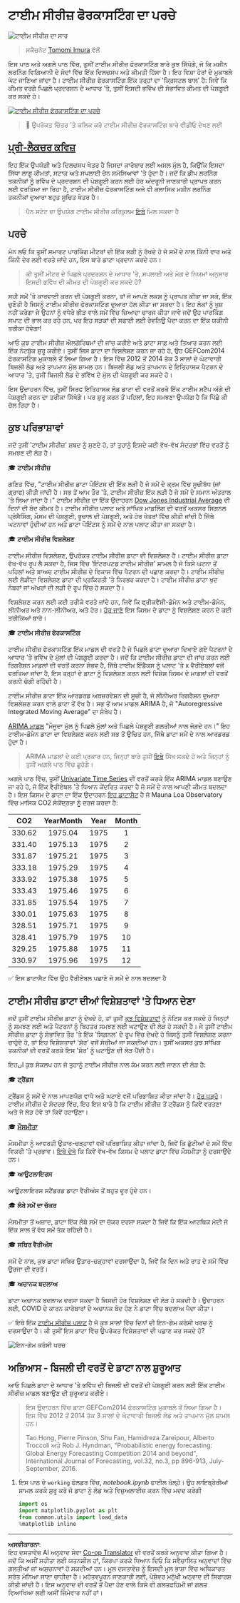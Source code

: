 <!--
CO_OP_TRANSLATOR_METADATA:
{
  "original_hash": "662b509c39eee205687726636d0a8455",
  "translation_date": "2025-09-06T06:54:47+00:00",
  "source_file": "7-TimeSeries/1-Introduction/README.md",
  "language_code": "pa"
}
-->
# ਟਾਈਮ ਸੀਰੀਜ਼ ਫੋਰਕਾਸਟਿੰਗ ਦਾ ਪਰਚੇ

![ਟਾਈਮ ਸੀਰੀਜ਼ ਦਾ ਸਾਰ](../../../../sketchnotes/ml-timeseries.png)

> ਸਕੈਚਨੋਟ [Tomomi Imura](https://www.twitter.com/girlie_mac) ਵੱਲੋਂ

ਇਸ ਪਾਠ ਅਤੇ ਅਗਲੇ ਪਾਠ ਵਿੱਚ, ਤੁਸੀਂ ਟਾਈਮ ਸੀਰੀਜ਼ ਫੋਰਕਾਸਟਿੰਗ ਬਾਰੇ ਕੁਝ ਸਿੱਖੋਗੇ, ਜੋ ਕਿ ਮਸ਼ੀਨ ਲਰਨਿੰਗ ਵਿਗਿਆਨੀ ਦੇ ਸੰਦਾਂ ਵਿੱਚ ਇੱਕ ਦਿਲਚਸਪ ਅਤੇ ਕੀਮਤੀ ਹਿੱਸਾ ਹੈ। ਇਹ ਵਿਸ਼ਾ ਹੋਰਾਂ ਦੇ ਮੁਕਾਬਲੇ ਘੱਟ ਜਾਣਿਆ ਜਾਂਦਾ ਹੈ। ਟਾਈਮ ਸੀਰੀਜ਼ ਫੋਰਕਾਸਟਿੰਗ ਇੱਕ ਤਰ੍ਹਾਂ ਦਾ 'ਕ੍ਰਿਸਟਲ ਬਾਲ' ਹੈ: ਜਿਵੇਂ ਕਿ ਕੀਮਤ ਵਰਗੇ ਪਿਛਲੇ ਪ੍ਰਦਰਸ਼ਨ ਦੇ ਆਧਾਰ 'ਤੇ, ਤੁਸੀਂ ਇਸਦੀ ਭਵਿੱਖ ਦੀ ਸੰਭਾਵਿਤ ਕੀਮਤ ਦੀ ਪੇਸ਼ਗੂਈ ਕਰ ਸਕਦੇ ਹੋ।

[![ਟਾਈਮ ਸੀਰੀਜ਼ ਫੋਰਕਾਸਟਿੰਗ ਦਾ ਪਰਚੇ](https://img.youtube.com/vi/cBojo1hsHiI/0.jpg)](https://youtu.be/cBojo1hsHiI "ਟਾਈਮ ਸੀਰੀਜ਼ ਫੋਰਕਾਸਟਿੰਗ ਦਾ ਪਰਚੇ")

> 🎥 ਉਪਰੋਕਤ ਚਿੱਤਰ 'ਤੇ ਕਲਿਕ ਕਰੋ ਟਾਈਮ ਸੀਰੀਜ਼ ਫੋਰਕਾਸਟਿੰਗ ਬਾਰੇ ਵੀਡੀਓ ਦੇਖਣ ਲਈ

## [ਪ੍ਰੀ-ਲੈਕਚਰ ਕਵਿਜ਼](https://ff-quizzes.netlify.app/en/ml/)

ਇਹ ਇੱਕ ਉਪਯੋਗੀ ਅਤੇ ਦਿਲਚਸਪ ਖੇਤਰ ਹੈ ਜਿਸਦਾ ਕਾਰੋਬਾਰ ਲਈ ਅਸਲ ਮੁੱਲ ਹੈ, ਕਿਉਂਕਿ ਇਸਦਾ ਸਿੱਧਾ ਲਾਗੂ ਕੀਮਤਾਂ, ਸਟਾਕ ਅਤੇ ਸਪਲਾਈ ਚੇਨ ਸਮੱਸਿਆਵਾਂ 'ਤੇ ਹੁੰਦਾ ਹੈ। ਜਦੋਂ ਕਿ ਡੀਪ ਲਰਨਿੰਗ ਤਕਨੀਕਾਂ ਨੂੰ ਭਵਿੱਖ ਦੇ ਪ੍ਰਦਰਸ਼ਨ ਦੀ ਪੇਸ਼ਗੂਈ ਕਰਨ ਲਈ ਹੋਰ ਅੰਦਰੂਨੀ ਜਾਣਕਾਰੀ ਪ੍ਰਾਪਤ ਕਰਨ ਲਈ ਵਰਤਿਆ ਜਾ ਰਿਹਾ ਹੈ, ਟਾਈਮ ਸੀਰੀਜ਼ ਫੋਰਕਾਸਟਿੰਗ ਅਜੇ ਵੀ ਕਲਾਸਿਕ ਮਸ਼ੀਨ ਲਰਨਿੰਗ ਤਕਨੀਕਾਂ ਦੁਆਰਾ ਬਹੁਤ ਸੂਚਿਤ ਖੇਤਰ ਹੈ।

> ਪੈਨ ਸਟੇਟ ਦਾ ਉਪਯੋਗ ਟਾਈਮ ਸੀਰੀਜ਼ ਕਰਿਕੁਲਮ [ਇਥੇ](https://online.stat.psu.edu/stat510/lesson/1) ਮਿਲ ਸਕਦਾ ਹੈ

## ਪਰਚੇ

ਮੰਨ ਲਓ ਕਿ ਤੁਸੀਂ ਸਮਾਰਟ ਪਾਰਕਿੰਗ ਮੀਟਰਾਂ ਦੀ ਇੱਕ ਲੜੀ ਨੂੰ ਰੱਖਦੇ ਹੋ ਜੋ ਸਮੇਂ ਦੇ ਨਾਲ ਕਿੰਨੀ ਵਾਰ ਅਤੇ ਕਿੰਨੀ ਦੇਰ ਲਈ ਵਰਤੇ ਜਾਂਦੇ ਹਨ, ਇਸ ਬਾਰੇ ਡਾਟਾ ਪ੍ਰਦਾਨ ਕਰਦੇ ਹਨ।

> ਕੀ ਤੁਸੀਂ ਮੀਟਰ ਦੇ ਪਿਛਲੇ ਪ੍ਰਦਰਸ਼ਨ ਦੇ ਆਧਾਰ 'ਤੇ, ਸਪਲਾਈ ਅਤੇ ਮੰਗ ਦੇ ਨਿਯਮਾਂ ਅਨੁਸਾਰ ਇਸਦੀ ਭਵਿੱਖ ਦੀ ਕੀਮਤ ਦੀ ਪੇਸ਼ਗੂਈ ਕਰ ਸਕਦੇ ਹੋ?

ਸਹੀ ਸਮੇਂ 'ਤੇ ਕਾਰਵਾਈ ਕਰਨ ਦੀ ਪੇਸ਼ਗੂਈ ਕਰਨਾ, ਤਾਂ ਜੋ ਆਪਣੇ ਲਕਸ਼ ਨੂੰ ਪ੍ਰਾਪਤ ਕੀਤਾ ਜਾ ਸਕੇ, ਇੱਕ ਚੁਣੌਤੀ ਹੈ ਜਿਸਨੂੰ ਟਾਈਮ ਸੀਰੀਜ਼ ਫੋਰਕਾਸਟਿੰਗ ਦੁਆਰਾ ਹੱਲ ਕੀਤਾ ਜਾ ਸਕਦਾ ਹੈ। ਇਹ ਲੋਕਾਂ ਨੂੰ ਖੁਸ਼ ਨਹੀਂ ਕਰੇਗਾ ਜੇ ਉਹਨਾਂ ਨੂੰ ਵਧੇਰੇ ਭੀੜ ਵਾਲੇ ਸਮੇਂ ਵਿੱਚ ਜ਼ਿਆਦਾ ਚਾਰਜ ਕੀਤਾ ਜਾਵੇ ਜਦੋਂ ਉਹ ਪਾਰਕਿੰਗ ਸਪਾਟ ਦੀ ਭਾਲ ਕਰ ਰਹੇ ਹਨ, ਪਰ ਇਹ ਸੜਕਾਂ ਦੀ ਸਫਾਈ ਲਈ ਰੇਵਨਿਊ ਪੈਦਾ ਕਰਨ ਦਾ ਇੱਕ ਯਕੀਨੀ ਤਰੀਕਾ ਹੋਵੇਗਾ!

ਆਓ ਕੁਝ ਟਾਈਮ ਸੀਰੀਜ਼ ਐਲਗੋਰਿਥਮਾਂ ਦੀ ਜਾਂਚ ਕਰੀਏ ਅਤੇ ਡਾਟਾ ਸਾਫ਼ ਅਤੇ ਤਿਆਰ ਕਰਨ ਲਈ ਇੱਕ ਨੋਟਬੁੱਕ ਸ਼ੁਰੂ ਕਰੀਏ। ਤੁਸੀਂ ਜਿਸ ਡਾਟਾ ਦਾ ਵਿਸ਼ਲੇਸ਼ਣ ਕਰਨ ਜਾ ਰਹੇ ਹੋ, ਉਹ GEFCom2014 ਫੋਰਕਾਸਟਿੰਗ ਮੁਕਾਬਲੇ ਤੋਂ ਲਿਆ ਗਿਆ ਹੈ। ਇਸ ਵਿੱਚ 2012 ਤੋਂ 2014 ਤੱਕ 3 ਸਾਲਾਂ ਦੇ ਘੰਟਾਵਾਰੀ ਬਿਜਲੀ ਲੋਡ ਅਤੇ ਤਾਪਮਾਨ ਮੁੱਲ ਸ਼ਾਮਲ ਹਨ। ਬਿਜਲੀ ਲੋਡ ਅਤੇ ਤਾਪਮਾਨ ਦੇ ਇਤਿਹਾਸਕ ਪੈਟਰਨ ਦੇ ਆਧਾਰ 'ਤੇ, ਤੁਸੀਂ ਬਿਜਲੀ ਲੋਡ ਦੇ ਭਵਿੱਖ ਦੇ ਮੁੱਲ ਦੀ ਪੇਸ਼ਗੂਈ ਕਰ ਸਕਦੇ ਹੋ।

ਇਸ ਉਦਾਹਰਨ ਵਿੱਚ, ਤੁਸੀਂ ਸਿਰਫ ਇਤਿਹਾਸਕ ਲੋਡ ਡਾਟਾ ਦੀ ਵਰਤੋਂ ਕਰਕੇ ਇੱਕ ਟਾਈਮ ਸਟੈਪ ਅੱਗੇ ਦੀ ਪੇਸ਼ਗੂਈ ਕਰਨ ਦਾ ਤਰੀਕਾ ਸਿੱਖੋਗੇ। ਪਰ ਸ਼ੁਰੂ ਕਰਨ ਤੋਂ ਪਹਿਲਾਂ, ਇਹ ਸਮਝਣਾ ਉਪਯੋਗ ਹੈ ਕਿ ਪਿੱਛੇ ਕੀ ਚੱਲ ਰਿਹਾ ਹੈ।

## ਕੁਝ ਪਰਿਭਾਸ਼ਾਵਾਂ

ਜਦੋਂ ਤੁਸੀਂ 'ਟਾਈਮ ਸੀਰੀਜ਼' ਸ਼ਬਦ ਨੂੰ ਸੁਣਦੇ ਹੋ, ਤਾਂ ਤੁਹਾਨੂੰ ਇਸਦੇ ਕਈ ਵੱਖ-ਵੱਖ ਸੰਦਰਭਾਂ ਵਿੱਚ ਵਰਤੋਂ ਨੂੰ ਸਮਝਣ ਦੀ ਲੋੜ ਹੈ।

🎓 **ਟਾਈਮ ਸੀਰੀਜ਼**

ਗਣਿਤ ਵਿੱਚ, "ਟਾਈਮ ਸੀਰੀਜ਼ ਡਾਟਾ ਪੌਇੰਟਸ ਦੀ ਇੱਕ ਲੜੀ ਹੈ ਜੋ ਸਮੇਂ ਦੇ ਕ੍ਰਮ ਵਿੱਚ ਸੂਚੀਬੱਧ (ਜਾਂ ਗ੍ਰਾਫ) ਕੀਤੀ ਜਾਂਦੀ ਹੈ। ਸਭ ਤੋਂ ਆਮ ਤੌਰ 'ਤੇ, ਟਾਈਮ ਸੀਰੀਜ਼ ਇੱਕ ਲੜੀ ਹੈ ਜੋ ਸਮੇਂ ਦੇ ਸਮਾਨ ਅੰਤਰਾਲ 'ਤੇ ਲਿਆ ਜਾਂਦਾ ਹੈ।" ਟਾਈਮ ਸੀਰੀਜ਼ ਦਾ ਇੱਕ ਉਦਾਹਰਨ [Dow Jones Industrial Average](https://wikipedia.org/wiki/Time_series) ਦੀ ਦਿਨਾਂ ਦੀ ਬੰਦ ਕੀਮਤ ਹੈ। ਟਾਈਮ ਸੀਰੀਜ਼ ਪਲਾਟ ਅਤੇ ਸਾਂਖਿਕ ਮਾਡਲਿੰਗ ਦੀ ਵਰਤੋਂ ਅਕਸਰ ਸਿਗਨਲ ਪ੍ਰੋਸੈਸਿੰਗ, ਮੌਸਮ ਦੀ ਪੇਸ਼ਗੂਈ, ਭੂਚਾਲ ਦੀ ਪੇਸ਼ਗੂਈ, ਅਤੇ ਹੋਰ ਖੇਤਰਾਂ ਵਿੱਚ ਕੀਤੀ ਜਾਂਦੀ ਹੈ ਜਿੱਥੇ ਘਟਨਾਵਾਂ ਹੁੰਦੀਆਂ ਹਨ ਅਤੇ ਡਾਟਾ ਪੌਇੰਟਸ ਨੂੰ ਸਮੇਂ ਦੇ ਨਾਲ ਪਲਾਟ ਕੀਤਾ ਜਾ ਸਕਦਾ ਹੈ।

🎓 **ਟਾਈਮ ਸੀਰੀਜ਼ ਵਿਸ਼ਲੇਸ਼ਣ**

ਟਾਈਮ ਸੀਰੀਜ਼ ਵਿਸ਼ਲੇਸ਼ਣ, ਉਪਰੋਕਤ ਟਾਈਮ ਸੀਰੀਜ਼ ਡਾਟਾ ਦੀ ਵਿਸ਼ਲੇਸ਼ਣ ਹੈ। ਟਾਈਮ ਸੀਰੀਜ਼ ਡਾਟਾ ਵੱਖ-ਵੱਖ ਰੂਪ ਲੈ ਸਕਦਾ ਹੈ, ਜਿਸ ਵਿੱਚ 'ਇੰਟਰਪਟਡ ਟਾਈਮ ਸੀਰੀਜ਼' ਸ਼ਾਮਲ ਹੈ ਜੋ ਕਿਸੇ ਘਟਨਾ ਤੋਂ ਪਹਿਲਾਂ ਅਤੇ ਬਾਅਦ ਟਾਈਮ ਸੀਰੀਜ਼ ਦੇ ਵਿਕਾਸ ਵਿੱਚ ਪੈਟਰਨ ਦੀ ਪਛਾਣ ਕਰਦਾ ਹੈ। ਟਾਈਮ ਸੀਰੀਜ਼ ਲਈ ਲੋੜੀਂਦਾ ਵਿਸ਼ਲੇਸ਼ਣ ਡਾਟਾ ਦੀ ਪ੍ਰਕਿਰਤੀ 'ਤੇ ਨਿਰਭਰ ਕਰਦਾ ਹੈ। ਟਾਈਮ ਸੀਰੀਜ਼ ਡਾਟਾ ਖੁਦ ਨੰਬਰਾਂ ਜਾਂ ਅੱਖਰਾਂ ਦੀ ਲੜੀ ਦੇ ਰੂਪ ਵਿੱਚ ਹੋ ਸਕਦਾ ਹੈ।

ਵਿਸ਼ਲੇਸ਼ਣ ਕਰਨ ਲਈ ਕਈ ਤਰੀਕੇ ਵਰਤੇ ਜਾਂਦੇ ਹਨ, ਜਿਵੇਂ ਕਿ ਫ੍ਰੀਕਵੈਂਸੀ-ਡੋਮੇਨ ਅਤੇ ਟਾਈਮ-ਡੋਮੇਨ, ਲੀਨੀਅਰ ਅਤੇ ਨਾਨ-ਲੀਨੀਅਰ, ਅਤੇ ਹੋਰ। [ਹੋਰ ਜਾਣੋ](https://www.itl.nist.gov/div898/handbook/pmc/section4/pmc4.htm) ਇਸ ਕਿਸਮ ਦੇ ਡਾਟਾ ਨੂੰ ਵਿਸ਼ਲੇਸ਼ਣ ਕਰਨ ਦੇ ਕਈ ਤਰੀਕਿਆਂ ਬਾਰੇ।

🎓 **ਟਾਈਮ ਸੀਰੀਜ਼ ਫੋਰਕਾਸਟਿੰਗ**

ਟਾਈਮ ਸੀਰੀਜ਼ ਫੋਰਕਾਸਟਿੰਗ ਇੱਕ ਮਾਡਲ ਦੀ ਵਰਤੋਂ ਹੈ ਜੋ ਪਿਛਲੇ ਡਾਟਾ ਦੁਆਰਾ ਦਿਖਾਏ ਗਏ ਪੈਟਰਨਾਂ ਦੇ ਆਧਾਰ 'ਤੇ ਭਵਿੱਖ ਦੇ ਮੁੱਲਾਂ ਦੀ ਪੇਸ਼ਗੂਈ ਕਰਦਾ ਹੈ। ਜਦੋਂ ਕਿ ਟਾਈਮ ਸੀਰੀਜ਼ ਡਾਟਾ ਦੀ ਜਾਂਚ ਕਰਨ ਲਈ ਰਿਗਰੈਸ਼ਨ ਮਾਡਲਾਂ ਦੀ ਵਰਤੋਂ ਕਰਨਾ ਸੰਭਵ ਹੈ, ਜਿੱਥੇ ਟਾਈਮ ਇੰਡੈਕਸ ਨੂੰ ਪਲਾਟ 'ਤੇ x ਵੈਰੀਏਬਲਾਂ ਵਜੋਂ ਵਰਤਿਆ ਜਾਂਦਾ ਹੈ, ਇਸ ਤਰ੍ਹਾਂ ਦੇ ਡਾਟਾ ਨੂੰ ਵਿਸ਼ਲੇਸ਼ਣ ਕਰਨ ਲਈ ਵਿਸ਼ੇਸ਼ ਕਿਸਮ ਦੇ ਮਾਡਲਾਂ ਦੀ ਵਰਤੋਂ ਕਰਨੀ ਚੰਗੀ ਰਹਿੰਦੀ ਹੈ।

ਟਾਈਮ ਸੀਰੀਜ਼ ਡਾਟਾ ਇੱਕ ਆਰਡਰਡ ਅਬਜ਼ਰਵੇਸ਼ਨ ਦੀ ਸੂਚੀ ਹੈ, ਜੋ ਲੀਨੀਅਰ ਰਿਗਰੈਸ਼ਨ ਦੁਆਰਾ ਵਿਸ਼ਲੇਸ਼ਣ ਕਰਨ ਵਾਲੇ ਡਾਟਾ ਤੋਂ ਵੱਖ ਹੈ। ਸਭ ਤੋਂ ਆਮ ਮਾਡਲ ARIMA ਹੈ, ਜੋ "Autoregressive Integrated Moving Average" ਦਾ ਸੰਖੇਪ ਹੈ।

[ARIMA ਮਾਡਲ](https://online.stat.psu.edu/stat510/lesson/1/1.1) "ਮੌਜੂਦਾ ਮੁੱਲ ਨੂੰ ਪਿਛਲੇ ਮੁੱਲਾਂ ਅਤੇ ਪਿਛਲੇ ਪੇਸ਼ਗੂਈ ਗਲਤੀਆਂ ਨਾਲ ਜੋੜਦੇ ਹਨ।" ਇਹ ਟਾਈਮ-ਡੋਮੇਨ ਡਾਟਾ ਦਾ ਵਿਸ਼ਲੇਸ਼ਣ ਕਰਨ ਲਈ ਸਭ ਤੋਂ ਉਚਿਤ ਹਨ, ਜਿੱਥੇ ਡਾਟਾ ਸਮੇਂ ਦੇ ਨਾਲ ਆਰਡਰਡ ਹੁੰਦਾ ਹੈ।

> ARIMA ਮਾਡਲਾਂ ਦੇ ਕਈ ਪ੍ਰਕਾਰ ਹਨ, ਜਿਨ੍ਹਾਂ ਬਾਰੇ ਤੁਸੀਂ [ਇਥੇ](https://people.duke.edu/~rnau/411arim.htm) ਸਿੱਖ ਸਕਦੇ ਹੋ ਅਤੇ ਜਿਨ੍ਹਾਂ ਨੂੰ ਤੁਸੀਂ ਅਗਲੇ ਪਾਠ ਵਿੱਚ ਛੂਹੋਗੇ।

ਅਗਲੇ ਪਾਠ ਵਿੱਚ, ਤੁਸੀਂ [Univariate Time Series](https://itl.nist.gov/div898/handbook/pmc/section4/pmc44.htm) ਦੀ ਵਰਤੋਂ ਕਰਕੇ ਇੱਕ ARIMA ਮਾਡਲ ਬਣਾਉਣ ਜਾ ਰਹੇ ਹੋ, ਜੋ ਇੱਕ ਵੈਰੀਏਬਲ 'ਤੇ ਧਿਆਨ ਕੇਂਦਰਿਤ ਕਰਦਾ ਹੈ ਜੋ ਸਮੇਂ ਦੇ ਨਾਲ ਆਪਣੀ ਕੀਮਤ ਬਦਲਦਾ ਹੈ। ਇਸ ਕਿਸਮ ਦੇ ਡਾਟਾ ਦਾ ਇੱਕ ਉਦਾਹਰਨ [ਇਹ ਡਾਟਾਸੈਟ](https://itl.nist.gov/div898/handbook/pmc/section4/pmc4411.htm) ਹੈ ਜੋ Mauna Loa Observatory ਵਿੱਚ ਮਾਸਿਕ CO2 ਸੰਕੇਂਦ੍ਰਤਾ ਨੂੰ ਦਰਜ ਕਰਦਾ ਹੈ:

|  CO2   | YearMonth | Year  | Month |
| :----: | :-------: | :---: | :---: |
| 330.62 |  1975.04  | 1975  |   1   |
| 331.40 |  1975.13  | 1975  |   2   |
| 331.87 |  1975.21  | 1975  |   3   |
| 333.18 |  1975.29  | 1975  |   4   |
| 333.92 |  1975.38  | 1975  |   5   |
| 333.43 |  1975.46  | 1975  |   6   |
| 331.85 |  1975.54  | 1975  |   7   |
| 330.01 |  1975.63  | 1975  |   8   |
| 328.51 |  1975.71  | 1975  |   9   |
| 328.41 |  1975.79  | 1975  |  10   |
| 329.25 |  1975.88  | 1975  |  11   |
| 330.97 |  1975.96  | 1975  |  12   |

✅ ਇਸ ਡਾਟਾਸੈਟ ਵਿੱਚ ਉਹ ਵੈਰੀਏਬਲ ਪਛਾਣੋ ਜੋ ਸਮੇਂ ਦੇ ਨਾਲ ਬਦਲਦਾ ਹੈ

## ਟਾਈਮ ਸੀਰੀਜ਼ ਡਾਟਾ ਦੀਆਂ ਵਿਸ਼ੇਸ਼ਤਾਵਾਂ 'ਤੇ ਧਿਆਨ ਦੇਣਾ

ਜਦੋਂ ਤੁਸੀਂ ਟਾਈਮ ਸੀਰੀਜ਼ ਡਾਟਾ ਨੂੰ ਦੇਖਦੇ ਹੋ, ਤਾਂ ਤੁਸੀਂ [ਕੁਝ ਵਿਸ਼ੇਸ਼ਤਾਵਾਂ](https://online.stat.psu.edu/stat510/lesson/1/1.1) ਨੂੰ ਨੋਟਿਸ ਕਰ ਸਕਦੇ ਹੋ ਜਿਨ੍ਹਾਂ ਨੂੰ ਸਮਝਣ ਲਈ ਅਤੇ ਪੈਟਰਨਾਂ ਨੂੰ ਬਿਹਤਰ ਸਮਝਣ ਲਈ ਘਟਾਉਣ ਦੀ ਲੋੜ ਹੋ ਸਕਦੀ ਹੈ। ਜੇ ਤੁਸੀਂ ਟਾਈਮ ਸੀਰੀਜ਼ ਡਾਟਾ ਨੂੰ ਸੰਭਾਵਿਤ ਤੌਰ 'ਤੇ ਇੱਕ 'ਸਿਗਨਲ' ਦੇ ਰੂਪ ਵਿੱਚ ਦੇਖਦੇ ਹੋ ਜਿਸਨੂੰ ਤੁਸੀਂ ਵਿਸ਼ਲੇਸ਼ਣ ਕਰਨਾ ਚਾਹੁੰਦੇ ਹੋ, ਤਾਂ ਇਹ ਵਿਸ਼ੇਸ਼ਤਾਵਾਂ 'ਸ਼ੋਰ' ਵਜੋਂ ਸੋਚੀਆਂ ਜਾ ਸਕਦੀਆਂ ਹਨ। ਤੁਸੀਂ ਅਕਸਰ ਕੁਝ ਸਾਂਖਿਕ ਤਕਨੀਕਾਂ ਦੀ ਵਰਤੋਂ ਕਰਕੇ ਇਸ 'ਸ਼ੋਰ' ਨੂੰ ਘਟਾਉਣ ਦੀ ਲੋੜ ਪੈਂਦੀ ਹੈ।

ਇਹاں ਕੁਝ ਸੰਕਲਪ ਹਨ ਜੋ ਤੁਹਾਨੂੰ ਟਾਈਮ ਸੀਰੀਜ਼ ਨਾਲ ਕੰਮ ਕਰਨ ਲਈ ਜਾਣਨ ਦੀ ਲੋੜ ਹੈ:

🎓 **ਟ੍ਰੈਂਡਸ**

ਟ੍ਰੈਂਡਸ ਨੂੰ ਸਮੇਂ ਦੇ ਨਾਲ ਮਾਪਣਯੋਗ ਵਾਧੇ ਅਤੇ ਘਟਾਏ ਵਜੋਂ ਪਰਿਭਾਸ਼ਿਤ ਕੀਤਾ ਜਾਂਦਾ ਹੈ। [ਹੋਰ ਪੜ੍ਹੋ](https://machinelearningmastery.com/time-series-trends-in-python)। ਟਾਈਮ ਸੀਰੀਜ਼ ਦੇ ਸੰਦਰਭ ਵਿੱਚ, ਇਹ ਇਸ ਬਾਰੇ ਹੈ ਕਿ ਟਾਈਮ ਸੀਰੀਜ਼ ਤੋਂ ਟ੍ਰੈਂਡਸ ਨੂੰ ਕਿਵੇਂ ਵਰਤਣਾ ਅਤੇ ਜੇ ਲੋੜ ਹੋਵੇ ਤਾਂ ਕਿਵੇਂ ਹਟਾਉਣਾ।

🎓 **[ਮੌਸਮੀਤਾ](https://machinelearningmastery.com/time-series-seasonality-with-python/)**

ਮੌਸਮੀਤਾ ਨੂੰ ਆਵਰਤੀ ਉਤਾਰ-ਚੜ੍ਹਾਵਾਂ ਵਜੋਂ ਪਰਿਭਾਸ਼ਿਤ ਕੀਤਾ ਜਾਂਦਾ ਹੈ, ਜਿਵੇਂ ਕਿ ਛੁੱਟੀਆਂ ਦੇ ਸਮੇਂ ਵਿੱਚ ਵਿਕਰੀ 'ਤੇ ਪ੍ਰਭਾਵ। [ਇਥੇ ਦੇਖੋ](https://itl.nist.gov/div898/handbook/pmc/section4/pmc443.htm) ਕਿ ਕਿਵੇਂ ਵੱਖ-ਵੱਖ ਕਿਸਮ ਦੇ ਪਲਾਟ ਡਾਟਾ ਵਿੱਚ ਮੌਸਮੀਤਾ ਨੂੰ ਦਰਸਾਉਂਦੇ ਹਨ।

🎓 **ਆਊਟਲਾਇਰਸ**

ਆਊਟਲਾਇਰਸ ਸਟੈਂਡਰਡ ਡਾਟਾ ਵੈਰੀਅੰਸ ਤੋਂ ਬਹੁਤ ਦੂਰ ਹੁੰਦੇ ਹਨ।

🎓 **ਲੰਬੇ ਸਮੇਂ ਦਾ ਚੱਕਰ**

ਮੌਸਮੀਤਾ ਤੋਂ ਅਜ਼ਾਦ, ਡਾਟਾ ਇੱਕ ਲੰਬੇ ਸਮੇਂ ਦਾ ਚੱਕਰ ਦਰਸਾ ਸਕਦਾ ਹੈ ਜਿਵੇਂ ਕਿ ਇੱਕ ਆਰਥਿਕ ਮੰਦੀ ਜੋ ਇੱਕ ਸਾਲ ਤੋਂ ਵੱਧ ਸਮੇਂ ਤੱਕ ਰਹਿੰਦੀ ਹੈ।

🎓 **ਸਥਿਰ ਵੈਰੀਅੰਸ**

ਸਮੇਂ ਦੇ ਨਾਲ, ਕੁਝ ਡਾਟਾ ਸਥਿਰ ਉਤਾਰ-ਚੜ੍ਹਾਵਾਂ ਦਰਸਾਉਂਦਾ ਹੈ, ਜਿਵੇਂ ਕਿ ਦਿਨ ਅਤੇ ਰਾਤ ਦੇ ਸਮੇਂ ਵਿੱਚ ਊਰਜਾ ਦੀ ਵਰਤੋਂ।

🎓 **ਅਚਾਨਕ ਬਦਲਾਅ**

ਡਾਟਾ ਅਚਾਨਕ ਬਦਲਾਅ ਦਰਸਾ ਸਕਦਾ ਹੈ ਜਿਸਦੀ ਹੋਰ ਵਿਸ਼ਲੇਸ਼ਣ ਦੀ ਲੋੜ ਹੋ ਸਕਦੀ ਹੈ। ਉਦਾਹਰਨ ਲਈ, COVID ਦੇ ਕਾਰਨ ਕਾਰੋਬਾਰਾਂ ਦੇ ਅਚਾਨਕ ਬੰਦ ਹੋਣ ਨੇ ਡਾਟਾ ਵਿੱਚ ਬਦਲਾਅ ਪੈਦਾ ਕੀਤਾ।

✅ ਇਥੇ ਇੱਕ [ਟਾਈਮ ਸੀਰੀਜ਼ ਪਲਾਟ](https://www.kaggle.com/kashnitsky/topic-9-part-1-time-series-analysis-in-python) ਹੈ ਜੋ ਕੁਝ ਸਾਲਾਂ ਵਿੱਚ ਦਿਨਾਂ ਦੀ ਇਨ-ਗੇਮ ਕਰੰਸੀ ਖਰਚ ਨੂੰ ਦਰਸਾਉਂਦਾ ਹੈ। ਕੀ ਤੁਸੀਂ ਇਸ ਡਾਟਾ ਵਿੱਚ ਉਪਰੋਕਤ ਵਿਸ਼ੇਸ਼ਤਾਵਾਂ ਦੀ ਪਛਾਣ ਕਰ ਸਕਦੇ ਹੋ?

![ਇਨ-ਗੇਮ ਕਰੰਸੀ ਖਰਚ](../../../../7-TimeSeries/1-Introduction/images/currency.png)

## ਅਭਿਆਸ - ਬਿਜਲੀ ਦੀ ਵਰਤੋਂ ਦੇ ਡਾਟਾ ਨਾਲ ਸ਼ੁਰੂਆਤ

ਆਓ ਪਿਛਲੇ ਡਾਟਾ ਦੇ ਆਧਾਰ 'ਤੇ ਭਵਿੱਖ ਦੀ ਬਿਜਲੀ ਦੀ ਵਰਤੋਂ ਦੀ ਪੇਸ਼ਗੂਈ ਕਰਨ ਲਈ ਇੱਕ ਟਾਈਮ ਸੀਰੀਜ਼ ਮਾਡਲ ਬਣਾਉਣ ਦੀ ਸ਼ੁਰੂਆਤ ਕਰੀਏ।

> ਇਸ ਉਦਾਹਰਨ ਵਿੱਚ ਡਾਟਾ GEFCom2014 ਫੋਰਕਾਸਟਿੰਗ ਮੁਕਾਬਲੇ ਤੋਂ ਲਿਆ ਗਿਆ ਹੈ। ਇਸ ਵਿੱਚ 2012 ਤੋਂ 2014 ਤੱਕ 3 ਸਾਲਾਂ ਦੇ ਘੰਟਾਵਾਰੀ ਬਿਜਲੀ ਲੋਡ ਅਤੇ ਤਾਪਮਾਨ ਮੁੱਲ ਸ਼ਾਮਲ ਹਨ।
>
> Tao Hong, Pierre Pinson, Shu Fan, Hamidreza Zareipour, Alberto Troccoli ਅਤੇ Rob J. Hyndman, "Probabilistic energy forecasting: Global Energy Forecasting Competition 2014 and beyond", International Journal of Forecasting, vol.32, no.3, pp 896-913, July-September, 2016.

1. ਇਸ ਪਾਠ ਦੇ `working` ਫੋਲਡਰ ਵਿੱਚ, _notebook.ipynb_ ਫਾਈਲ ਖੋਲ੍ਹੋ। ਉਹ ਲਾਇਬ੍ਰੇਰੀਆਂ ਸ਼ਾਮਲ ਕਰਕੇ ਸ਼ੁਰੂ ਕਰੋ ਜੋ ਡਾਟਾ ਨੂੰ ਲੋਡ ਅਤੇ ਵਿਜ਼ੁਅਲਾਈਜ਼ ਕਰਨ ਵਿੱਚ ਮਦਦ ਕਰੇਗੀ

    ```python
    import os
    import matplotlib.pyplot as plt
    from common.utils import load_data
    %matplotlib inline
    ```

   

---

**ਅਸਵੀਕਾਰਨਾ**:  
ਇਹ ਦਸਤਾਵੇਜ਼ AI ਅਨੁਵਾਦ ਸੇਵਾ [Co-op Translator](https://github.com/Azure/co-op-translator) ਦੀ ਵਰਤੋਂ ਕਰਕੇ ਅਨੁਵਾਦ ਕੀਤਾ ਗਿਆ ਹੈ। ਜਦੋਂ ਕਿ ਅਸੀਂ ਸਹੀਤਾ ਲਈ ਯਤਨਸ਼ੀਲ ਹਾਂ, ਕਿਰਪਾ ਕਰਕੇ ਧਿਆਨ ਦਿਓ ਕਿ ਸਵੈਚਾਲਿਤ ਅਨੁਵਾਦਾਂ ਵਿੱਚ ਗਲਤੀਆਂ ਜਾਂ ਅਸੁਚਨਾਵਾਂ ਹੋ ਸਕਦੀਆਂ ਹਨ। ਮੂਲ ਦਸਤਾਵੇਜ਼ ਨੂੰ ਇਸਦੀ ਮੂਲ ਭਾਸ਼ਾ ਵਿੱਚ ਅਧਿਕਾਰਤ ਸਰੋਤ ਮੰਨਿਆ ਜਾਣਾ ਚਾਹੀਦਾ ਹੈ। ਮਹੱਤਵਪੂਰਨ ਜਾਣਕਾਰੀ ਲਈ, ਪੇਸ਼ੇਵਰ ਮਨੁੱਖੀ ਅਨੁਵਾਦ ਦੀ ਸਿਫਾਰਸ਼ ਕੀਤੀ ਜਾਂਦੀ ਹੈ। ਇਸ ਅਨੁਵਾਦ ਦੀ ਵਰਤੋਂ ਤੋਂ ਪੈਦਾ ਹੋਣ ਵਾਲੇ ਕਿਸੇ ਵੀ ਗਲਤਫਹਿਮੀ ਜਾਂ ਗਲਤ ਵਿਆਖਿਆ ਲਈ ਅਸੀਂ ਜ਼ਿੰਮੇਵਾਰ ਨਹੀਂ ਹਾਂ।